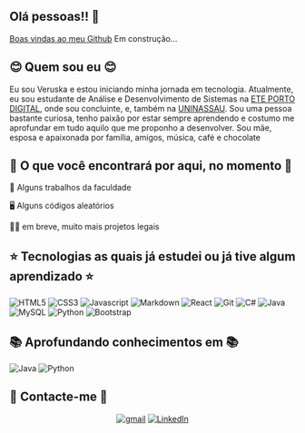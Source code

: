 ## **Olá pessoas!!** 👋
[Boas vindas ao meu Github](imagem/giphy.gif)
Em construção...

## 😊 Quem sou eu 😊
Eu sou Veruska e estou iniciando minha jornada em tecnologia. Atualmente, eu sou estudante de Análise e Desenvolvimento de Sistemas na [ETE PORTO DIGITAL](https://www.instagram.com/eteportodigital/), onde sou concluinte, e, também na [UNINASSAU](https://www.uninassau.edu.br/). Sou uma pessoa bastante curiosa, tenho paixão por estar sempre aprendendo e costumo me aprofundar em tudo aquilo que me proponho a desenvolver. Sou mãe, esposa e apaixonada por família, amigos, música, café e chocolate


## 👀 O que você encontrará por aqui, no momento 👀

 📑️ Alguns trabalhos da faculdade

🖥️ Alguns códigos aleatórios

👩‍💻 em breve, muito mais projetos legais

## ⭐ Tecnologias as quais já estudei ou já tive algum aprendizado ⭐
![HTML5](https://img.shields.io/badge/HTML5-E34F26?style=for-the-badge&logo=html5&logoColor=white)
![CSS3](https://img.shields.io/badge/CSS3-1572B6?style=for-the-badge&logo=css3&logoColor=white)
![Javascript](https://img.shields.io/badge/JavaScript-323330?style=for-the-badge&logo=javascript&logoColor=F7DF1E)
![Markdown](https://img.shields.io/badge/Markdown-3776AB?style=for-the-badge&logo=markdown&logoColor=white)
![React](https://img.shields.io/badge/React-20232A?style=for-the-badge&logo=react&logoColor=61DAFB)
![Git](https://img.shields.io/badge/GIT-E44C30?style=for-the-badge&logo=git&logoColor=white)
![C#](https://img.shields.io/badge/C%23-239120?style=for-the-badge&logo=c-sharp&logoColor=white)
![Java](https://img.shields.io/badge/Java-ED8B00?style=for-the-badge&logo=java&logoColor=white)
![MySQL](https://img.shields.io/badge/MySQL-FFC500?style=for-the-badge&logo=mysql&logoColor=black)
![Python](https://img.shields.io/badge/Python-3776AB?style=for-the-badge&logo=python&logoColor=white)
![Bootstrap](https://img.shields.io/badge/Bootstrap-563D7C?style=for-the-badge&logo=bootstrap&logoColor=white)


## 📚 Aprofundando conhecimentos em 📚
  
![Java](https://img.shields.io/badge/Java-ED8B00?style=for-the-badge&logo=java&logoColor=white)
![Python](https://img.shields.io/badge/Python-3776AB?style=for-the-badge&logo=python&logoColor=white)
  
## 🔎 Contacte-me 🔎
 <div align = "center">
  
[![gmail](https://img.shields.io/badge/Gmail-D14836?style=for-the-badge&logo=gmail&logoColor=white)](mailto:veruskademelocorreia@gmail.com)
[![LinkedIn](https://img.shields.io/badge/LinkedIn-0077B5?style=for-the-badge&logo=linkedin&logoColor=white)](https://www.linkedin.com/in/veruskademelocorreia/)
  
 </div> 


